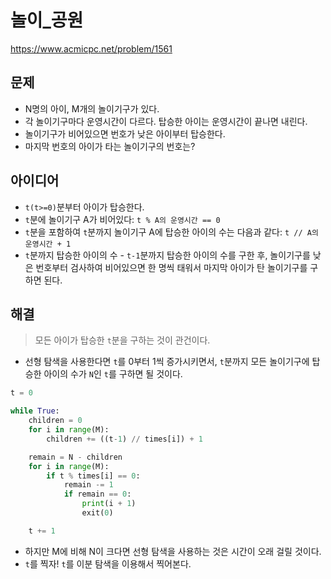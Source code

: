 # 놀이_공원

https://www.acmicpc.net/problem/1561

## 문제

- N명의 아이, M개의 놀이기구가 있다.
- 각 놀이기구마다 운영시간이 다르다. 탑승한 아이는 운영시간이 끝나면 내린다.
- 놀이기구가 비어있으면 번호가 낮은 아이부터 탑승한다.
- 마지막 번호의 아이가 타는 놀이기구의 번호는?

## 아이디어

- `t(t>=0)`분부터 아이가 탑승한다.
- `t`분에 놀이기구 A가 비어있다: `t % A의 운영시간 == 0`
- `t`분을 포함하여 `t`분까지 놀이기구 A에 탑승한 아이의 수는 다음과 같다: `t // A의 운영시간 + 1`
- `t`분까지 탑승한 아이의 수 - `t-1`분까지 탑승한 아이의 수를 구한 후, 놀이기구를 낮은 번호부터 검사하여 비어있으면 한 명씩 태워서 마지막 아이가 탄 놀이기구를 구하면 된다.

## 해결

> 모든 아이가 탑승한 `t`분을 구하는 것이 관건이다.

- 선형 탐색을 사용한다면 `t`를 0부터 1씩 증가시키면서, `t`분까지 모든 놀이기구에 탑승한 아이의 수가 `N`인 `t`를 구하면 될 것이다.

```python
t = 0

while True:
    children = 0
    for i in range(M):
        children += ((t-1) // times[i]) + 1

	remain = N - children
	for i in range(M):
		if t % times[i] == 0:
			remain -= 1
			if remain == 0:
				print(i + 1)
				exit(0)

    t += 1
```

- 하지만 M에 비해 N이 크다면 선형 탐색을 사용하는 것은 시간이 오래 걸릴 것이다.
- `t`를 찍자! `t`를 이분 탐색을 이용해서 찍어본다.
